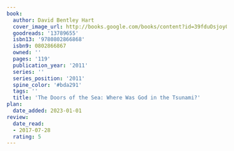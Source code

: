 ```yaml
---
book:
  author: David Bentley Hart
  cover_image_url: http://books.google.com/books/content?id=39fduOsjoy0C&printsec=frontcover&img=1&zoom=1&edge=curl&source=gbs_api
  goodreads: '13789655'
  isbn13: '9780802866868'
  isbn9: 0802866867
  owned: ''
  pages: '119'
  publication_year: '2011'
  series: ''
  series_position: '2011'
  spine_color: '#bda291'
  tags: ''
  title: 'The Doors of the Sea: Where Was God in the Tsunami?'
plan:
  date_added: 2023-01-01
review:
  date_read:
  - 2017-07-28
  rating: 5
---
```

